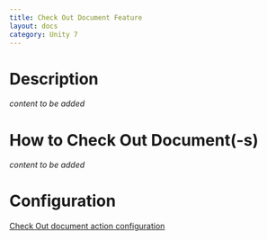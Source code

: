 ```yaml
---
title: Check Out Document Feature
layout: docs
category: Unity 7
---
```

# Description

*content to be added*

# How to Check Out Document(-s)

*content to be added*
    
# Configuration

[Check Out document action configuration](../../configuration/actions/checkout-document.md)
